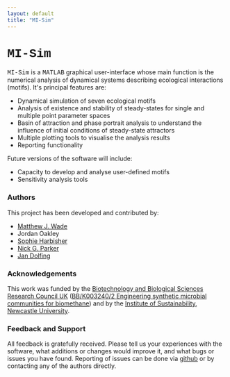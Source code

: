 ```yaml
---
layout: default
title: "MI-Sim"
---
```


# <span style="font-family:Courier;">MI-Sim</span>

<span style="font-family:Courier;">MI-Sim</span> is a <span style="font-family:Courier;">MATLAB</span> graphical user-interface whose main function is the numerical analysis of dynamical systems describing ecological
interactions (motifs). It's principal features are: 

* Dynamical simulation of seven ecological motifs
* Analysis of existence and stability of steady-states for single and multiple point parameter spaces
* Basin of attraction and phase portrait analysis to understand the influence of initial conditions of steady-state attractors
* Multiple plotting tools to visualise the analysis results
* Reporting functionality 

Future versions of the software will include:

* Capacity to develop and analyse user-defined motifs
* Sensitivity analysis tools

### Authors

This project has been developed and contributed by:

* <a href="mailto:matthew.wade@ncl.ac.uk">Matthew J. Wade</a>
* Jordan Oakley
* <a href="mailto:s.harbisher@ncl.ac.uk">Sophie Harbisher</a>
* <a href="mailto:nick.parker@ncl.ac.uk">Nick G. Parker</a>
* <a href="mailto:jan.dolfing@ncl.ac.uk">Jan Dolfing</a>

### Acknowledgements

This work was funded by the [Biotechnology and Biological Sciences Research Council UK](http://www.bbsrc.ac.uk) ([BB/K003240/2 Engineering synthetic
microbial communities for biomethane](http://osslab.lifesci.warwick.ac.uk/adLola.html)) and by the [Institute of Sustainability, Newcastle University](http://www.ncl.ac.uk/sustainability/).

### Feedback and Support

All feedback is gratefully received. Please tell us your experiences with the software, what additions or changes would improve it, and what bugs
or issues you have found. Reporting of issues can be done via [github](https://github.com/MI-SIM/MI_SIM_final/issues) or by contacting any of the authors directly.

<script type="text/javascript" src="http://counter5.fcs.ovh/private/countertab.js?c=01dd08142513c53c137400a8310abd58"></script>
